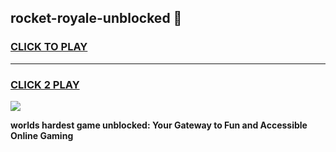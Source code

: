
## rocket-royale-unblocked 👋
<h3>
<a href="https://premium.freeplayer.one?title=rocket-royale-unblocked&ref=14F">CLICK TO PLAY</a></h3>
<hr>

<h3>
<a href="https://premium.freeplayer.one?title=rocket-royale-unblocked&ref=14F">CLICK 2 PLAY</a>
  
</h3>

<a href="https://premium.freeplayer.one?title=rocket-royale-unblocked&ref=12F/"><img src="https://clearcache.store/games.png"></a>


**worlds hardest game unblocked: Your Gateway to Fun and Accessible Online Gaming**
